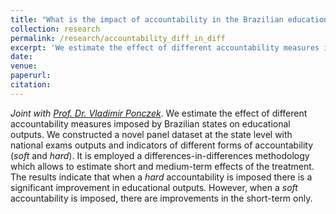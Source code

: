```yaml
---
title: "What is the impact of accountability in the Brazilian educational system?: A differences-in-differences approach." 
collection: research
permalink: /research/accountability_diff_in_diff
excerpt: 'We estimate the effect of different accountability measures imposed by Brazilian states on educational outputs. We constructed a novel panel dataset at the state level with national exams outputs and indicators of different forms of accountability (*soft* and *hard*). It is employed a differences-in-differences methodology which allows to estimate short and medium-term effects of the treatment. The results indicate that when a *hard* accountability is imposed there is a significant improvement in educational outputs. However, when a *soft* accountability is imposed, there are improvements in the short-term only.'
date:
venue: 
paperurl: 
citation: 
---
```

*Joint with [Prof. Dr. Vladimir Ponczek](https://sites.google.com/site/vponczek/)*.
We estimate the effect of different accountability measures imposed by Brazilian states on educational outputs. We constructed a novel panel dataset at the state level with national exams outputs and indicators of different forms of accountability (*soft* and *hard*). It is employed a differences-in-differences methodology which allows to estimate short and medium-term effects of the treatment. The results indicate that when a *hard* accountability is imposed there is a significant improvement in educational outputs. However, when a *soft* accountability is imposed, there are improvements in the short-term only.

